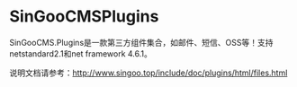 # SinGooCMSPlugins
SinGooCMS.Plugins是一款第三方组件集合，如邮件、短信、OSS等！支持netstandard2.1和net framework 4.6.1。

说明文档请参考：http://www.singoo.top/include/doc/plugins/html/files.html
